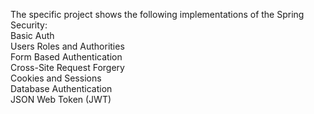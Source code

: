 The specific project shows the following implementations of the Spring Security:   
Basic Auth<br/>
Users Roles and Authorities<br/>
Form Based Authentication<br/>
Cross-Site Request Forgery<br/>
Cookies and Sessions<br/>
Database Authentication<br/>
JSON Web Token (JWT)<br/>
